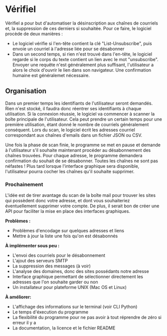 # Vérifiel

Vérifiel a pour but d'automatiser la désinscription aux chaînes de courriels et, la suppression de ces derniers si souhaitée.
Pour ce faire, le logiciel procède de deux manières :
- Le logiciel vérifie si l'en-tête contient la clé "List-Unsubscribe", puis envoie un courriel à l'adresse liée pour 
se désabonner
- Dans un second temps, si rien n'est trouvé dans l'en-tête, le logiciel regarde si le corps du texte contient un lien 
avec le mot "unsubscribe". Envoyer une requête n'est généralement plus suffisant, l'utilisateur a alors le choix d'ouvrir 
le lien dans son navigateur. Une confirmation humaine est généralemet nécessaire.

## Organisation

Dans un premier temps les identifiants de l'utilisateur seront demandés. Rien n'est stocké, il faudra donc réentrer ses 
identifiants à chaque utilisation. Si la connexion réussie, le logiciel va commencer à scanner la boîte principale 
de l'utilisateur. Cela peut prendre un certain temps pour une première utilisation, étant donné le nombre de courriels
généralement conséquent. 
Lors du scan, le logiciel écrit les adresses courriel correspondant aux chaînes d'emails dans un fichier JSON ou CSV.

Une fois la phase de scan finie, le programme se met en pause et demande à l'utilisateur s'il souhaite maintenant 
procéder au désabonnement des chaînes trouvées. 
Pour chaque adresse, le programme demandera confirmation du souhait de se désabonner. Toutes les chaînes ne sont pas 
néfastes ! Plus tard lorsque l'interface graphique sera disponible, l'utilisateur pourra cocher les chaînes qu'il souhaite
supprimer.


### Prochainement

L'idée est de tirer avantage du scan de la boîte mail pour trouver les sites qui possèdent donc votre adresse, et dont 
vous souhaiteriez éventuellement supprimer votre compte. De plus, il serait bon de créer une API pour faciliter la mise 
en place des interfaces graphiques.


**Problèmes :**
- Problèmes d'encodage sur quelques adresses et liens
- Mettre à jour la liste une fois qu'on est désabonnés

**À implémenter sous peu :**
- L'envoi des courriels pour le désabonnement
- L'ajout des serveurs SMTP
- La suppression des messages (à voir)
- L'analyse des domaines, donc des sites possédants notre adresse
- Interface graphique permettant de sélectionner directement les adresses que l'on souhaite garder ou non
- Un installateur pour plateforme UNIX (Mac OS et Linux)

**À améliorer:**
- L'affichage des informations sur le terminal (voir CLI Python)
- Le temps d'éxecution du programme
- La flexibilité du programme pour ne pas avoir à tout réprendre de zéro si erreur il y a
- La documentation, la licence et le fichier README
